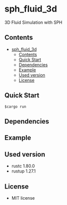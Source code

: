 # sph_fluid_3d

3D Fluid Simulation with SPH

## Contents

- [sph\_fluid\_3d](#sph_fluid_3d)
  - [Contents](#contents)
  - [Quick Start](#quick-start)
  - [Dependencies](#dependencies)
  - [Example](#example)
  - [Used version](#used-version)
  - [License](#license)

## Quick Start

```Linux
$cargo run
```

## Dependencies

## Example

## Used version

- rustc 1.80.0
- rustup 1.27.1

## License

- MIT license
